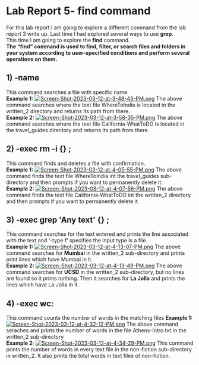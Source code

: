 # Lab Report 5- find command
For this lab report I am going to explore a different command from the lab report 3 write up. Last time I had explored several ways to use **grep**.\
This time I am going to explore the **find** command.\
**The “find” command is used to find, filter, or search files and folders in your system according to user-specified conditions and perform several operations on them.**
## 1) -name 
This command searches a file with specific name.\
**Example 1:**
[![Screen-Shot-2023-03-12-at-3-48-43-PM.png](https://i.postimg.cc/pLxSmDH3/Screen-Shot-2023-03-12-at-3-48-43-PM.png)](https://postimg.cc/F7Wpqk1x)
The above command searches where the text file WhereToIndia is located in the written_2 directory and returns its path from there.\
**Example 2:**
[![Screen-Shot-2023-03-12-at-3-58-35-PM.png](https://i.postimg.cc/28J6mSNq/Screen-Shot-2023-03-12-at-3-58-35-PM.png)](https://postimg.cc/GHFrxr2r)
The above command searches where the text file California-WhatToDO is located in the travel_guides directory and returns its path from there.
## 2)  -exec rm -i {} \; 
This command finds and deletes a file with confirmation.\
**Example 1:**
[![Screen-Shot-2023-03-12-at-4-05-55-PM.png](https://i.postimg.cc/tCg5w29q/Screen-Shot-2023-03-12-at-4-05-55-PM.png)](https://postimg.cc/NLWmr8yS)
The above command finds the text file WhereToIndia int the travel_guides sub-directory and then prompts if you want to permanently delete it.\
**Example 2:**
[![Screen-Shot-2023-03-12-at-4-07-56-PM.png](https://i.postimg.cc/8CgLpHgr/Screen-Shot-2023-03-12-at-4-07-56-PM.png)](https://postimg.cc/FYGYG0R9)
The above command finds the text file California-WhatToDO int the written_2 directory and then prompts if you want to permanently delete it.
## 3)  -exec grep 'Any text'  {} \;
This command searches for the text entered and prints the line associated with the text  and ‘-type f’ specifies the input type is a file. \
**Example 1:**
[![Screen-Shot-2023-03-12-at-4-13-07-PM.png](https://i.postimg.cc/qMfKXwgD/Screen-Shot-2023-03-12-at-4-13-07-PM.png)](https://postimg.cc/qgLgp8s2)
The above command searches for **Mumbai** in the written_2 sub-directory and prints  print lines which have Mumbai in it.\
**Example 2:**
[![Screen-Shot-2023-03-12-at-4-13-49-PM.png](https://i.postimg.cc/kMWG9mXw/Screen-Shot-2023-03-12-at-4-13-49-PM.png)](https://postimg.cc/V5LmB2tb)
The above command searches for **UCSD** in the written_2 sub-directory, but no lines are found so it prints nothing. Then it searches for **La Jolla** and prints the lines which have La Jolla in it.
## 4) -exec wc:
This command counts the number of words in the matching files
**Example 1:**
[![Screen-Shot-2023-03-12-at-4-32-12-PM.png](https://i.postimg.cc/mk6Bj8yX/Screen-Shot-2023-03-12-at-4-32-12-PM.png)](https://postimg.cc/5QvhN5GL)
The above command seraches and prints the number of words in the file Athens-Intro.txt in the written_2 sub-directory\
**Example 2:**
[![Screen-Shot-2023-03-12-at-4-34-29-PM.png](https://i.postimg.cc/KjCC4VN2/Screen-Shot-2023-03-12-at-4-34-29-PM.png)](https://postimg.cc/5QqsRsT7)
This command prints the number of words in every text file in the non-fiction sub-directory in written_2. It also prints the total words in text files of non-fiction.
